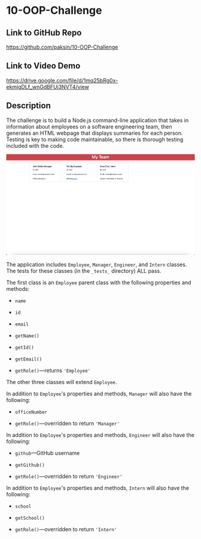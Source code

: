 # 10-OOP-Challenge

## Link to GitHub Repo

https://github.com/paksin/10-OOP-Challenge

## Link to Video Demo

https://drive.google.com/file/d/1mq25bRg0x-ekmjgDLf_wnGdBFUi3NVT4/view

## Description

The challenge is to build a Node.js command-line application that takes in information about employees on a software engineering team, then generates an HTML webpage that displays summaries for each person. Testing is key to making code maintainable, so there is thorough testing included with the code. 

![HTML webpage titled “My Team” features five boxes listing employee names, titles, and other key info.](./asset/Screenshot.png)

The application includes `Employee`, `Manager`, `Engineer`, and `Intern` classes. The tests for these classes (in the `_tests_` directory) ALL pass.

The first class is an `Employee` parent class with the following properties and methods:

* `name`

* `id`

* `email`

* `getName()`

* `getId()`

* `getEmail()`

* `getRole()`&mdash;returns `'Employee'`

The other three classes will extend `Employee`.

In addition to `Employee`'s properties and methods, `Manager` will also have the following:

* `officeNumber`

* `getRole()`&mdash;overridden to return `'Manager'`

In addition to `Employee`'s properties and methods, `Engineer` will also have the following:

* `github`&mdash;GitHub username

* `getGithub()`

* `getRole()`&mdash;overridden to return `'Engineer'`

In addition to `Employee`'s properties and methods, `Intern` will also have the following:

* `school`

* `getSchool()`

* `getRole()`&mdash;overridden to return `'Intern'`